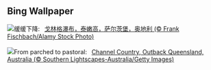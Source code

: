 ## Bing Wallpaper
![](https://www.bing.com/th?id=OHR.GollingerFalls_ZH-CN1137680822_UHD.jpg&w=1000)缓缓下降:&nbsp;&ensp;[戈林格瀑布，泰嫩高，萨尔茨堡，奥地利 (© Frank Fischbach/Alamy Stock Photo)](https://www.bing.com/th?id=OHR.GollingerFalls_ZH-CN1137680822_UHD.jpg)
<br><br/>
![](https://www.bing.com/th?id=OHR.ChannelOutback_EN-US7094425288_UHD.jpg&w=1000)From parched to pastoral:&nbsp;&ensp;[Channel Country, Outback Queensland, Australia (© Southern Lightscapes-Australia/Getty Images)](https://www.bing.com/th?id=OHR.ChannelOutback_EN-US7094425288_UHD.jpg)
<br><br/>
